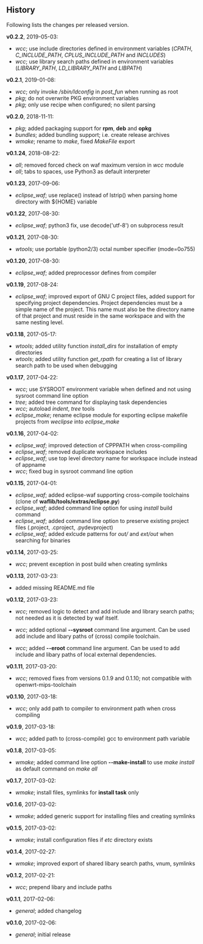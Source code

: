 History
-------
Following lists the changes per released version.

**v0.2.2**, 2019-05-03:

- *wcc*; use include directories defined in environment variables (_CPATH_, _C\_INCLUDE\_PATH_, _CPLUS\_INCLUDE\_PATH_ and _INCLUDES_)
- *wcc*; use library search paths defined in environment variables (_LIBRARY\_PATH_, _LD\_LIBRARY\_PATH_ and  _LIBPATH_)


**v0.2.1**, 2019-01-08:

- *wcc*; only invoke */sbin/ldconfig* in *post_fun* when running as root
- *pkg*; do not overwrite PKG environment variables
- *pkg*; only use recipe when configured; no silent parsing


**v0.2.0**, 2018-11-11:

- *pkg*; added packaging support for **rpm**, **deb** and **opkg**
- *bundles*; added bundling support; i.e. create release archives
- *wmake*; rename to _make_, fixed _MakeFile_ export 


**v0.1.24**, 2018-08-22:

- *all*; removed forced check on waf maximum version in _wcc_ module
- *all*; tabs to spaces, use Python3 as default interpreter


**v0.1.23**, 2017-09-06:

- *eclipse_waf*; use replace() instead of lstrip() when parsing home directory with ${HOME} variable


**v0.1.22**, 2017-08-30:

- *eclipse_waf*; python3 fix, use decode('utf-8') on subprocess result


**v0.1.21**, 2017-08-30:

- *wtools*; use portable (python2/3) octal number specifier (mode=0o755)


**v0.1.20**, 2017-08-30:

- *eclipse_waf*; added preprocessor defines from compiler


**v0.1.19**, 2017-08-24:

- *eclipse_waf*; improved export of GNU C project files, added support for specifying project dependencies. Project dependencies must be a simple name of the project. This name must also be the directory name of that project and must reside in the same workspace and with the same nesting level.


**v0.1.18**, 2017-05-17:

- *wtools*; added utility function *install_dirs* for installation of empty directories
- *wtools*; added utility function *get_rpath* for creating a list of library search path to be used when debugging


**v0.1.17**, 2017-04-22:

- *wcc*; use SYSROOT environment variable when defined and not using sysroot command line option
- *tree*; added tree command for displaying task dependencies
- *wcc*; autoload *indent*, *tree* tools
- *eclipse_make*; rename eclipse module for exporting eclipse makefile projects from _weclipse_ into *eclipse_make*

**v0.1.16**, 2017-04-02:

- *eclipse_waf*; improved detection of CPPPATH when cross-compiling
- *eclipse_waf*; removed duplicate workspace includes
- *eclipse_waf*; use top level directory name for workspace include instead of appname
- *wcc*; fixed bug in sysroot command line option

**v0.1.15**, 2017-04-01:

- *eclipse_waf*; added eclipse-waf supporting cross-compile toolchains (clone of  **waflib/tools/extras/eclipse.py**)
- *eclipse_waf*; added command line option for using _install_ build command
- *eclipse_waf*; added command line option to preserve existing project files (.project, .cproject, .pydevproject)
- *eclipse_waf*; added exlcude patterns for _out/_ and _ext/out_ when searching for binaries 

**v0.1.14**, 2017-03-25:

- *wcc*; prevent exception in post build when creating symlinks

**v0.1.13**, 2017-03-23:

- added missing README.md file

**v0.1.12**, 2017-03-23:

- *wcc*; removed logic to detect and add include and library search paths; not needed as it is detected by waf itself.

- *wcc*; added optional **--sysroot** command line argument. Can be used add include and libary paths of (cross) compile toolchain.

- *wcc*; added **--eroot** command line argument. Can be used to add include and libary paths of local external dependencies.

**v0.1.11**, 2017-03-20:

- *wcc*; removed fixes from versions 0.1.9 and 0.1.10; not compatible with openwrt-mips-toolchain

**v0.1.10**, 2017-03-18:

- *wcc*; only add path to compiler to environment path when cross compiling

**v0.1.9**, 2017-03-18:

- *wcc*; added path to (cross-compile) gcc to environment path variable

**v0.1.8**, 2017-03-05:

- *wmake*; added command line option **--make-install** to use *make install* as default command on *make all*

**v0.1.7**, 2017-03-02:

- *wmake*; install files, symlinks for **install task** only

**v0.1.6**, 2017-03-02:

- *wmake*; added generic support for installing files and creating symlinks

**v0.1.5**, 2017-03-02:

- *wmake*; install configuration files if _etc_ directory exists

**v0.1.4**, 2017-02-27:

- *wmake*; improved export of shared libary search paths, vnum, symlinks

**v0.1.2**, 2017-02-21:

- *wcc*; prepend libary and include paths

**v0.1.1**, 2017-02-06:

- *general*; added changelog

**v0.1.0**, 2017-02-06:

- *general*; initial release

